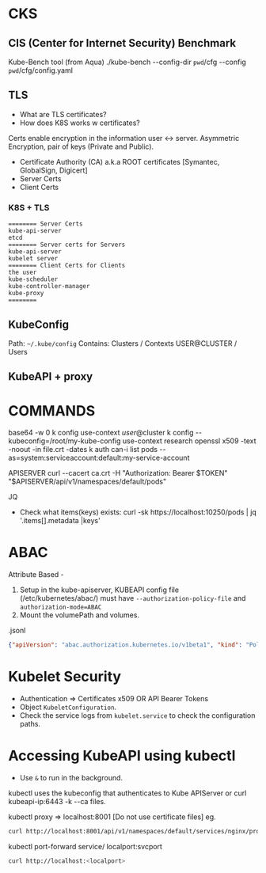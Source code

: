# CKS 
## CIS (Center for Internet Security) Benchmark
Kube-Bench tool (from Aqua)
 ./kube-bench --config-dir `pwd`/cfg --config `pwd`/cfg/config.yaml


## TLS
- What are TLS certificates?
- How does K8S works w certificates?

Certs enable encryption in the information user <-> server.
Asymmetric Encryption, pair of keys (Private and Public).

* Certificate Authority (CA) a.k.a ROOT certificates [Symantec, GlobalSign, Digicert]
* Server Certs
* Client Certs

### K8S + TLS

```
======== Server Certs
kube-api-server
etcd 
======== Server certs for Servers
kube-api-server
kubelet server
======== Client Certs for Clients
the user
kube-scheduler
kube-controller-manager
kube-proxy
========
```

## KubeConfig
Path: `~/.kube/config`
Contains: Clusters / Contexts USER@CLUSTER / Users

## KubeAPI + proxy


# COMMANDS
base64 -w 0
k config use-context $user@$cluster
k config --kubeconfig=/root/my-kube-config use-context research
openssl x509 -text -noout -in file.crt -dates
k auth can-i list pods --as=system:serviceaccount:default:my-service-account

APISERVER
curl --cacert ca.crt -H "Authorization: Bearer $TOKEN" "$APISERVER/api/v1/namespaces/default/pods"

JQ
- Check what items(keys) exists:
curl -sk https://localhost:10250/pods | jq '.items[].metadata  |keys'


# ABAC
Attribute Based - 
1. Setup in the kube-apiserver, KUBEAPI config file (/etc/kubernetes/abac/) must have `--authorization-policy-file` and `authorization-mode=ABAC`
2. Mount the volumePath and volumes.

.jsonl 
```json
{"apiVersion": "abac.authorization.kubernetes.io/v1beta1", "kind": "Policy", "spec": {"user":"scheduler", "namespace": "*",              "resource": "bindings"                                     }}
```

# Kubelet Security
- Authentication => Certificates x509 OR API Bearer Tokens
- Object `KubeletConfiguration`. 
- Check the service logs from `kubelet.service` to check the configuration paths.

# Accessing KubeAPI using kubectl
- Use `&` to run in the background.

kubectl uses the kubeconfig that authenticates to Kube APIServer
or curl kubeapi-ip:6443 -k --ca files.

kubectl proxy => localhost:8001 [Do not use certificate files]
eg. 
```bash
curl http://localhost:8001/api/v1/namespaces/default/services/nginx/proxy
```

kubectl port-forward service/<name> localport:svcport
```bash
curl http://localhost:<localport>
```


